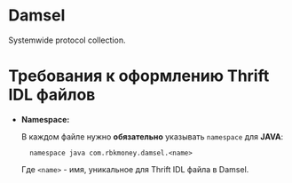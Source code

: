 # Damsel

Systemwide protocol collection.


# Требования к оформлению Thrift IDL файлов

- __Namespace:__ 

	В каждом файле нужно __обязательно__ указывать `namespace` для __JAVA__:
		
		namespace java com.rbkmoney.damsel.<name>
			
	Где `<name>` - имя, уникальное для Thrift IDL файлa в Damsel.
		

